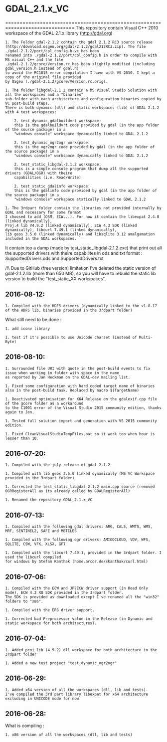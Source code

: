 # GDAL_2.1.x_VC
==============================================================================
This repository contain Visual C++ 2010 workspace of the GDAL 2.1.x library (http://gdal.org)

    1. The Folder gdal-2.1.2 contain the gdal 2.1.2 RC3 source release 
	(http://download.osgeo.org/gdal/2.1.2/gdal212RC3.zip). The file ./gdal-2.1.2/port/cpl_config.h.vc has been 
	renamed into ./gdal-2.1.2/port/cpl_config.h in order to compile with MS visual C++ and the file 
	./gdal-2.1.2/gcore/Version.rc has been slightly modified (including gdal_version.h instead of gdal.h)
	to avoid the RC1015 error compilation I have with VS 2010. I kept a copy of the original file provided
	by OSgeo (./gdal-2.1.2/gcore/Version.rc.orig).

	1. The folder libgdal-2.1.2 contain a MS Visual Studio Solution with all the workspaces and a "binaries"
	sub-folder with each architecture and configuration binaries copied by VC post-build steps.
	There is both dynamic (dll) and static workspaces (lib) of GDAL 2.1.2 with 4 test workspaces:
	
		2. test_dynamic_gdalbuildvrt workspace:
		this is the gdalbuildvrt code provided by gdal (in the app folder of the source package) in a 
		"windows console" workspace dynamically linked to GDAL 2.1.2

		2. test_dynamic_ogr2ogr workspace:
		this is the ogr2ogr code provided by gdal (in the app folder of the source package) in a 
		"windows console" workspace dynamically linked to GDAL 2.1.2
	
		2. test_static_libgdal-2.1.2 workspace:
		this is a simple console program that dump all the supported drivers (GDAL/OGR) with theire 
		capabilities (i.e. Read/Write)
		
		2. test_static_gdalinfo workspace:
		this is the gdalinfo code provided by gdal (in the app folder of the source package) in a 
		"windows console" workspace statically linked to GDAL 2.1.2
	
	1. The 3rdpart folder contain the libraries not provided internally by GDAL and necessary for some format
	I choosed to add (OSM, ECW...). For now it contain the libexpat 2.4.0 (linked dynamically), 
	Proj.4 lib V4.9.2 (linked dynamically), ECW 4.3 SDK (linked dynamically), libcurl 7.49.1 (linked dynamically),
	lib geos 3.5.0 (linked dynamically) and libsqlite 3.12 amalgamation included in the GDAL workspaces.
	
It contain too a dump (made by test_static_libgdal-2.1.2.exe) that print out all the supported drivers with
theire capabilites in ods and txt format : SupportedDrivers.ods and SupportedDrivers.txt

/!\ Due to GitHub (free version) limitation I've deleted the static version of gdal-2.1.2.lib (more than 650 MB),
so you will have to rebuild the static lib version to build the "test_static_XX workspaces".

## 2016-08-12:	

	1. Compiled with the HDF5 drivers (dynamically linked to the v1.8.17 of the HDF5 lib, binaries provided in the 3rdpart folder) 

What still need to be done :
	
	1. add iconv library
	   
    1. test if it's possible to use Unicode charset (instead of Multi-Byte)
		
## 2016-08-10:	

	1. Surrounded file URI with quote in the post-build events to fix issue when working in folder with space in the name
	as reported by Jan Heckman on the GDAL-dev mailing list.
	  
	1. Fixed some configuration with hard coded target name of binaries also in the post-build task. Replaced by macro $(TargetName)
	
	1. Deactivated optimisation for X64 Release on the gdalexif.cpp file of the gcore folder as a workaround
	to the C1001 error of the Visual Studio 2015 community edition, thanks again to Jan.
	
	1. Tested full solution import and generation with VS 2015 community edition.
	
	1. Fixed CleanVisualStudioTempFiles.bat so it work too when hour is lesser than 10.


## 2016-07-20:	

	1. Compiled with the july release of gdal 2.1.2
	
	1. Compiled with lib geos 3.5.0 linked dynamically (MS VC Workspace provided in the 3rdpart folder)
	
	1. Corrected the test_static_libgdal-2.1.2 main.cpp source (removed OGRRegisterAll as its already called by GDALRegisterAll)
	
	1. Renamed the repository GDAL_2.1.x_VC
	
	
## 2016-07-13:		
	
	1. Compiled with the following gdal drivers: ARG, CALS, WMTS, WMS, MRF, SENTINEL2, SAFE and MBTILES
	
	1. Compiled with the following ogr drivers: AMIGOCLOUD, VDV, WFS, SQLITE, CSW, VFK, XLSX, GFT

	1. Compiled with the libcurl 7.49.1, provided in the 3rdpart folder. I used the libcurl compiled
	for windows by Stefan Kanthak (home.arcor.de/skanthak/curl.html)

## 2016-07-06: 

    1. Compiled with the ECW and JP2ECW driver support (in Read Only mode), ECW 4.3 RO SDK provided in the 3rdpart folder.
	The SDK is provided as downloaded except I've renamed all the "win32" folders to "x86".
	
	1. Compiled with the ERS driver support.
	
	1. Corrected bad Preprocessor value in the Release (in Dynamic and static workspace for both architectures).
	
## 2016-07-04:	

    1. Added proj lib (4.9.2) dll workspace for both architecture in the 3rdpart folder
	
	1. Added a new test project "test_dynamic_ogr2ogr"

 	
## 2016-06-29:

    1. Added x64 version of all the workspaces (dll, lib and tests).
	I've compiled the 3rd part library libexpat for x64 architecture excluding in UNICODE mode for now
	
## 2016-06-28: 
What is compiling :

    1. x86 version of all the workspaces (dll, lib and tests) 



